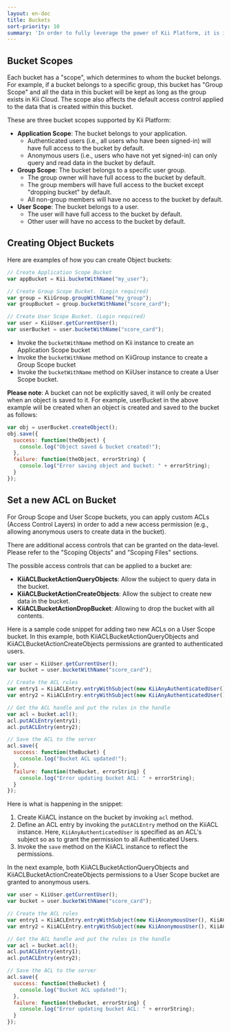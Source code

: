 ```yaml
---
layout: en-doc
title: Buckets
sort-priority: 10
summary: 'In order to fully leverage the power of Kii Platform, it is important to understand the concept of "buckets". The best way to understand a bucket in this sense is to imagine a virtual bucket floating in Kii Cloud. There can be any number of buckets belonging to the application, a user or a group. They are defined by the developer, and hold all data objects and files. A great way to understand is to try it yourself! So read on for some examples...'
---
```

## Bucket Scopes

Each bucket has a "scope", which determines to whom the bucket belongs.  For example, if a bucket belongs to a specific group, this bucket has "Group Scope" and all the data in this bucket will be kept as long as the group exists in Kii Cloud.  The scope also affects the default access control applied to the data that is created within this bucket.

These are three bucket scopes supported by Kii Platform:

* **Application Scope**: The bucket belongs to your application.
    * Authenticated users (i.e., all users who have been signed-in) will have full access to the bucket by default.
    * Anonymous users (i.e., users who have not yet signed-in) can only query and read data in the bucket by default.
* **Group Scope**: The bucket belongs to a specific user group.
    * The group owner will have full access to the bucket by default.
    * The group members will have full access to the bucket except "dropping bucket" by default.
    * All non-group members will have no access to the bucket by default.
* **User Scope**: The bucket belongs to a user.
    * The user will have full access to the bucket by default.
    * Other user will have no access to the bucket by default.

## Creating Object Buckets

Here are examples of how you can create Object buckets:

```javascript
// Create Application Scope Bucket
var appBucket = Kii.bucketWithName("my_user");

// Create Group Scope Bucket. (Login required)
var group = KiiGroup.groupWithName("my_group");
var groupBucket = group.bucketWithName("score_card");

// Create User Scope Bucket. (Login required)
var user = KiiUser.getCurrentUser();
var userBucket = user.bucketWithName("score_card");
```

* Invoke the `bucketWithName` method on Kii instance to create an Application Scope bucket
* Invoke the `bucketWithName` method on KiiGroup instance to create a Group Scope bucket
* Invoke the `bucketWithName` method on KiiUser instance to create a User Scope bucket.

**Please note**: A bucket can not be explicitly saved, it will only be created when an object is saved to it.  For example, userBucket in the above example will be created when an object is created and saved to the bucket as follows:

```javascript
var obj = userBucket.createObject();
obj.save({
  success: function(theObject) {
    console.log("Object saved & bucket created!");
  },
  failure: function(theObject, errorString) {
    console.log("Error saving object and bucket: " + errorString);
  }
});
```

## Set a new ACL on Bucket

For Group Scope and User Scope buckets, you can apply custom ACLs (Access Control Layers) in order to add a new access permission (e.g., allowing anonymous users to create data in the bucket).

<p class="callout">There are additional access controls that can be granted on the data-level. Please refer to the "Scoping Objects" and "Scoping Files" sections.</p>

The possible access controls that can be applied to a bucket are:

* **KiiACLBucketActionQueryObjects**: Allow the subject to query data in the bucket.
* **KiiACLBucketActionCreateObjects**: Allow the subject to create new data in the bucket.
* **KiiACLBucketActionDropBucket**: Allowing to drop the bucket with all contents.

Here is a sample code snippet for adding two new ACLs on a User Scope bucket.  In this example, both KiiACLBucketActionQueryObjects and KiiACLBucketActionCreateObjects permissions are granted to authenticated users.


```javascript
var user = KiiUser.getCurrentUser();
var bucket = user.bucketWithName("score_card");

// Create the ACL rules
var entry1 = KiiACLEntry.entryWithSubject(new KiiAnyAuthenticatedUser(), KiiACLAction.KiiACLBucketActionQueryObjects);
var entry2 = KiiACLEntry.entryWithSubject(new KiiAnyAuthenticatedUser(), KiiACLAction.KiiACLBucketActionCreateObjects);

// Get the ACL handle and put the rules in the handle
var acl = bucket.acl();
acl.putACLEntry(entry1);
acl.putACLEntry(entry2);

// Save the ACL to the server
acl.save({
  success: function(theBucket) {
    console.log("Bucket ACL updated!");
  },
  failure: function(theBucket, errorString) {
    console.log("Error updating bucket ACL: " + errorString);
  }
});
```
Here is what is happening in the snippet:

1. Create KiiACL instance on the bucket by invoking `acl` method.
2. Define an ACL entry by invoking the `putACLEntry` method on the KiiACL instance.  Here, `KiiAnyAuthenticatedUser` is specified as an ACL's subject so as to grant the permission to all Authenticated Users.
3. Invoke the `save` method on the KiiACL instance to reflect the permissions.


In the next example, both KiiACLBucketActionQueryObjects and KiiACLBucketActionCreateObjects permissions to a User Scope bucket are granted to anonymous users.


```javascript
var user = KiiUser.getCurrentUser();
var bucket = user.bucketWithName("score_card");

// Create the ACL rules
var entry1 = KiiACLEntry.entryWithSubject(new KiiAnonymousUser(), KiiACLAction.KiiACLBucketActionQueryObjects);
var entry2 = KiiACLEntry.entryWithSubject(new KiiAnonymousUser(), KiiACLAction.KiiACLBucketActionCreateObjects);

// Get the ACL handle and put the rules in the handle
var acl = bucket.acl();
acl.putACLEntry(entry1);
acl.putACLEntry(entry2);

// Save the ACL to the server
acl.save({
  success: function(theBucket) {
    console.log("Bucket ACL updated!");
  },
  failure: function(theBucket, errorString) {
    console.log("Error updating bucket ACL: " + errorString);
  }
});
```
